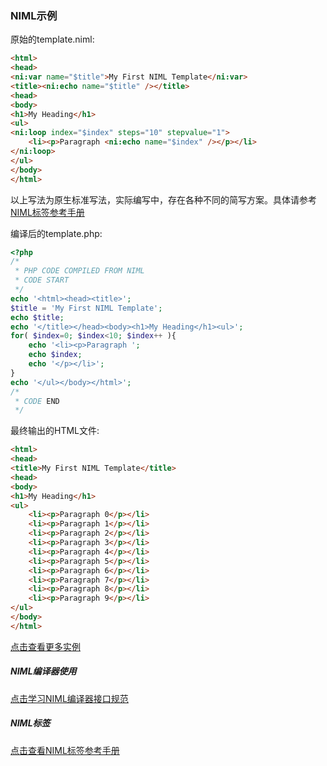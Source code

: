 ### NIML示例

原始的template.niml:
```html
<html>
<head>
<ni:var name="$title">My First NIML Template</ni:var>
<title><ni:echo name="$title" /></title>
<head>
<body>
<h1>My Heading</h1>
<ul>
<ni:loop index="$index" steps="10" stepvalue="1">
	<li><p>Paragraph <ni:echo name="$index" /></p></li>
</ni:loop>
</ul>
</body>
</html>
```

以上写法为原生标准写法，实际编写中，存在各种不同的简写方案。具体请参考[NIML标签参考手册]()



编译后的template.php:

```php
<?php
/*
 * PHP CODE COMPILED FROM NIML
 * CODE START
 */
echo '<html><head><title>';
$title = 'My First NIML Template';
echo $title;
echo '</title></head><body><h1>My Heading</h1><ul>';
for( $index=0; $index<10; $index++ ){
	echo '<li><p>Paragraph ';
	echo $index;
	echo '</p></li>';
}
echo '</ul></body></html>';
/*
 * CODE END
 */
```

最终输出的HTML文件:
```html
<html>
<head>
<title>My First NIML Template</title>
<head>
<body>
<h1>My Heading</h1>
<ul>
	<li><p>Paragraph 0</p></li>
	<li><p>Paragraph 1</p></li>
	<li><p>Paragraph 2</p></li>
	<li><p>Paragraph 3</p></li>
	<li><p>Paragraph 4</p></li>
	<li><p>Paragraph 5</p></li>
	<li><p>Paragraph 6</p></li>
	<li><p>Paragraph 7</p></li>
	<li><p>Paragraph 8</p></li>
  	<li><p>Paragraph 9</p></li>
</ul>
</body>
</html>
```

[点击查看更多实例]()



##### NIML编译器使用

[点击学习NIML编译器接口规范]()



##### NIML标签

[点击查看NIML标签参考手册]()